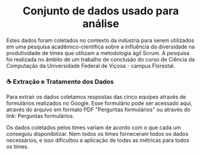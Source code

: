 <h1 align="center"> Conjunto de dados usado para análise </h1> 

Estes dados foram coletados no contexto da indústria para serem utilizados em uma pesquisa acadêmico-científica sobre a influência da diversidade na produtividade de times que utilizam a metodologia ágil Scrum. A pesquisa foi realizada no âmbito de um trabalho de conclusão do curso de Ciência da Computação da Universidade Federal de Viçosa - campus Florestal.

<h3> ☕️ Extração e Tratamento dos Dados </h3> 

Para extrair os dados coletamos respostas das cinco equipes através de formulários realizados no Google. Esse formulário pode ser acessado aqui, através do arquivo em formato PDF "Perguntas formulários"  ou através do link: 
<a>Perguntas formulários.</a>
[](https://docs.google.com/forms/d/e/1FAIpQLSfxpvu3vMZq5IH1HYFzZHAV7OL5YV4n4uDqxtGrKtmOR6SHeQ/viewform)

Os dados coletados pelos times variam de acordo com o que cada um conseguiu disponibilizar. Nem todos os times forneceram todos os dados necessários, e isso dificultou a aplicação de todas as métricas para todos os times.


